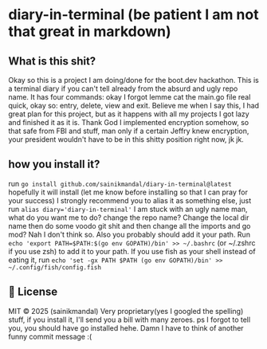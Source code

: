 # diary-in-terminal (be patient I am not that great in markdown)

## What is this shit?
Okay so this is a project I am doing/done for the boot.dev hackathon. This is a terminal diary if you can't tell already from the absurd and ugly repo name. It has four commands: okay I forgot lemme cat the main.go file real quick, okay so: entry, delete, view and exit. Believe me when I say this, I had great plan for this project, but as it happens with all my projects I got lazy and finished it as it is. Thank God I implemented encryption somehow, so that safe from FBI and stuff, man only if a certain Jeffry knew encryption, your president wouldn't have to be in this shitty position right now, jk jk. 

## how you install it?
run `go install github.com/sainikmandal/diary-in-terminal@latest` hopefully it will install (let me know before installing so that I can pray for your success)
I strongly recommend you to alias it as something else, just run `alias diary='diary-in-terminal'`
I am stuck with an ugly name man, what do you want me to do? change the repo name? Change the local dir name then do some voodo git shit and then change all the imports and go mod? Nah I don't think so.
Also you probably should add it your path.
Run `echo 'export PATH=$PATH:$(go env GOPATH)/bin' >> ~/.bashrc` (or ~/.zshrc if you use zsh) to add it to your path.
If you use fish as your shell instead of eating it, run `echo 'set -gx PATH $PATH (go env GOPATH)/bin' >> ~/.config/fish/config.fish` 

## 📄 License
MIT © 2025 (sainikmandal)
Very proprietary(yes I googled the spelling) stuff, if you install it, I'll send you a bill with many zeroes.
ps I forgot to tell you, you should have go installed hehe. Damn I have to think of another funny commit message :(


